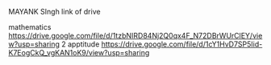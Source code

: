 MAYANK SIngh 
link of drive

mathematics
https://drive.google.com/file/d/1tzbNIRD84Nj2Q0qx4F_N72DBrWUrClEY/view?usp=sharing
2 apptitude
https://drive.google.com/file/d/1cY1HvD7SP5Iid-K7EogCkQ_vgKAN1oK9/view?usp=sharing
